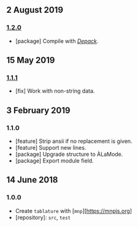 ## 2 August 2019

### [1.2.0](https://github.com/artdecocode/tablature/compare/v1.1.1...v1.2.0)

- [package] Compile with [_Depack_](https://compiler.page).

## 15 May 2019

### [1.1.1](https://github.com/artdecocode/tablature/compare/v1.1.0...v1.1.1)

- [fix] Work with non-string data.

## 3 February 2019

### 1.1.0

- [feature] Strip ansii if no replacement is given.
- [feature] Support new lines.
- [package] Upgrade structure to ÀLaMode.
- [package] Export module field.

## 14 June 2018

### 1.0.0

- Create `tablature` with [`mnp`][https://mnpjs.org]
- [repository]: `src`, `test`
